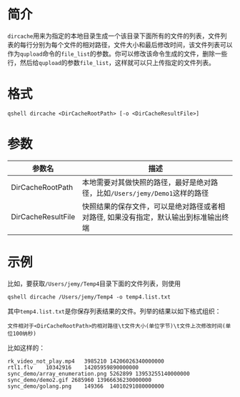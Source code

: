 # 简介

`dircache`用来为指定的本地目录生成一个该目录下面所有的文件的列表，文件列表的每行分别为每个文件的相对路径，文件大小和最后修改时间，该文件列表可以作为`qupload`命令的`file_list`的参数。你可以修改该命令生成的文件，删除一些行，然后给`qupload`的参数`file_list`，这样就可以只上传指定的文件列表。

# 格式

```
qshell dircache <DirCacheRootPath> [-o <DirCacheResultFile>]
```

# 参数

|参数名|描述|
|------|------|
|DirCacheRootPath|本地需要对其做快照的路径，最好是绝对路径，比如`/Users/jemy/Demo1`这样的路径|
|DirCacheResultFile|快照结果的保存文件，可以是绝对路径或者相对路径, 如果没有指定，默认输出到标准输出终端 |

# 示例

比如，要获取`/Users/jemy/Temp4`目录下面的文件列表，则使用

```
qshell dircache /Users/jemy/Temp4 -o temp4.list.txt
```

其中`temp4.list.txt`是你保存列表结果的文件。列举的结果以如下格式组织：

```
文件相对于<DirCacheRootPath>的相对路径\t文件大小(单位字节)\t文件上次修改时间(单位100纳秒)
```

比如这样的：

```
rk_video_not_play.mp4	3985210	14206026340000000
rtl1.flv	10342916	14205959890000000
sync_demo/array_enumeration.png	5262899	13953255140000000
sync_demo/demo2.gif	2685960	13966636230000000
sync_demo/golang.png	149366	14010291080000000
```
